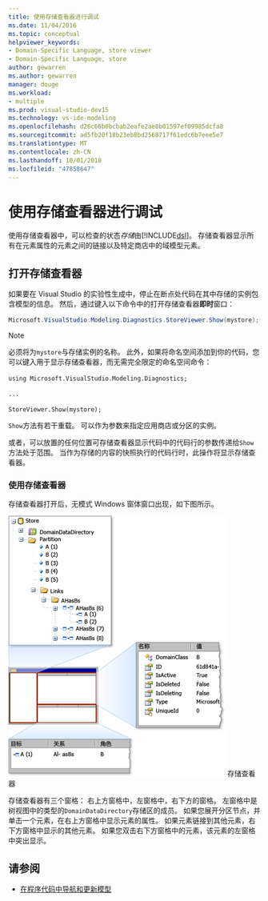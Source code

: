 ```yaml
---
title: 使用存储查看器进行调试
ms.date: 11/04/2016
ms.topic: conceptual
helpviewer_keywords:
- Domain-Specific Language, store viewer
- Domain-Specific Language, store
author: gewarren
ms.author: gewarren
manager: douge
ms.workload:
- multiple
ms.prod: visual-studio-dev15
ms.technology: vs-ide-modeling
ms.openlocfilehash: d26c66b6bcbab2eafe2ae8b01597ef09985dcfa8
ms.sourcegitcommit: ad5fb20f18b23eb8bd2568717f61edc6b7eee5e7
ms.translationtype: MT
ms.contentlocale: zh-CN
ms.lasthandoff: 10/01/2018
ms.locfileid: "47858647"
---
```

# <a name="debugging-by-using-the-store-viewer"></a>使用存储查看器进行调试
使用存储查看器中，可以检查的状态*存储*由[!INCLUDE[dsl](../modeling/includes/dsl_md.md)]。 存储查看器显示所有在元素属性的元素之间的链接以及特定商店中的域模型元素。

## <a name="opening-store-viewer"></a>打开存储查看器
 如果要在 Visual Studio 的实验性生成中，停止在断点处代码在其中存储的实例包含模型的信息。 然后，通过键入以下命令中的打开存储查看器**即时**窗口：

```csharp
Microsoft.VisualStudio.Modeling.Diagnostics.StoreViewer.Show(mystore);
```

> [!NOTE]
>  必须将为`mystore`与存储实例的名称。 此外，如果将命名空间添加到你的代码，您可以键入用于显示存储查看器，而无需完全限定的命名空间命令：
>
>  `using Microsoft.VisualStudio.Modeling.Diagnostics;`
>
>  `...`
>
>  `StoreViewer.Show(mystore);`

 `Show`方法有若干重载。 可以作为参数来指定应用商店或分区的实例。

 或者，可以放置的任何位置可存储查看器显示代码中的代码行的参数传递给`Show`方法处于范围。 当作为存储的内容的快照执行的代码行时，此操作将显示存储查看器。

### <a name="using-store-viewer"></a>使用存储查看器
 存储查看器打开后，无模式 Windows 窗体窗口出现，如下图所示。

 ![](../modeling/media/storeviewer2.png) 存储查看器

 存储查看器有三个窗格： 右上方窗格中，左窗格中，右下方的窗格。 左窗格中是树视图中的类型的`DomainDataDirectory`存储区的成员。 如果您展开分区节点，并单击一个元素，在右上方窗格中显示元素的属性。 如果元素链接到其他元素，右下方窗格中显示的其他元素。 如果您双击右下方窗格中的元素，该元素的左窗格中突出显示。

## <a name="see-also"></a>请参阅

- [在程序代码中导航和更新模型](../modeling/navigating-and-updating-a-model-in-program-code.md)